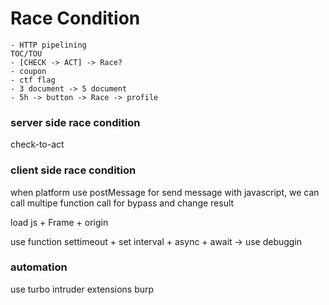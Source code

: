 # Race Condition

```
- HTTP pipelining 
TOC/TOU 
- [CHECK -> ACT] -> Race? 
- coupon 
- ctf flag 
- 3 document -> 5 document 
- 5h -> button -> Race -> profile 
```

### server side race condition

check-to-act

### client side race condition

when platform use postMessage for send message with javascript, we can call multipe function call for bypass and change result

load js + Frame + origin

use function settimeout + set interval + async + await -> use debuggin



### automation

use turbo intruder extensions burp
